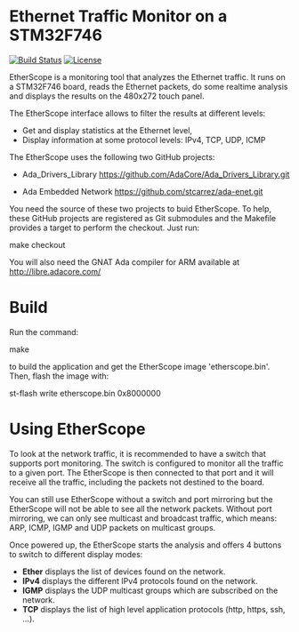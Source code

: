 # Ethernet Traffic Monitor on a STM32F746

[![Build Status](https://img.shields.io/jenkins/s/http/jenkins.vacs.fr/etherscope.svg)](http://jenkins.vacs.fr/job/etherscope/)
[![License](http://img.shields.io/badge/license-APACHE2-blue.svg)](LICENSE)

EtherScope is a monitoring tool that analyzes the Ethernet traffic.
It runs on a STM32F746 board, reads the Ethernet packets, do some
realtime analysis and displays the results on the 480x272 touch panel.

The EtherScope interface allows to filter the results at different
levels:

* Get and display statistics at the Ethernet level,
* Display information at some protocol levels: IPv4, TCP, UDP, ICMP

The EtherScope uses the following two GitHub projects:

* Ada_Drivers_Library   https://github.com/AdaCore/Ada_Drivers_Library.git

* Ada Embedded Network  https://github.com/stcarrez/ada-enet.git

You need the source of these two projects to buid EtherScope.
To help, these GitHub projects are registered as Git submodules and
the Makefile provides a target to perform the checkout.  Just run:

  make checkout

You will also need the GNAT Ada compiler for ARM available at http://libre.adacore.com/

# Build

Run the command:

  make

to build the application and get the EtherScope image 'etherscope.bin'.
Then, flash the image with:

  st-flash write etherscope.bin 0x8000000

# Using EtherScope

To look at the network traffic, it is recommended to have a switch that supports
port monitoring.  The switch is configured to monitor all the traffic to a given
port.  The EtherScope is then connected to that port and it will receive all the
traffic, including the packets not destined to the board.

You can still use EtherScope without a switch and port mirroring but the EtherScope
will not be able to see all the network packets.  Without port mirroring, we can
only see multicast and broadcast traffic, which means: ARP, ICMP, IGMP and UDP
packets on multicast groups.

Once powered up, the EtherScope starts the analysis and offers 4 buttons to
switch to different display modes:

* <b>Ether</b> displays the list of devices found on the network.
* <b>IPv4</b> displays the different IPv4 protocols found on the network.
* <b>IGMP</b> displays the UDP multicast groups which are subscribed on the network.
* <b>TCP</b> displays the list of high level application protocols (http, https, ssh, ...).



